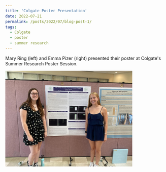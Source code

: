 ```yaml
---
title: 'Colgate Poster Presentation'
date: 2022-07-21
permalink: /posts/2022/07/blog-post-1/
tags:
  - Colgate
  - poster
  - summer research
---
```


Mary Ring (left) and Emma Pizer (right) presented their poster at Colgate's Summer Research Poster Session.

<img src="../images/ring_pizer.jpg" alt="Poster Presentation" width="400"/>


 